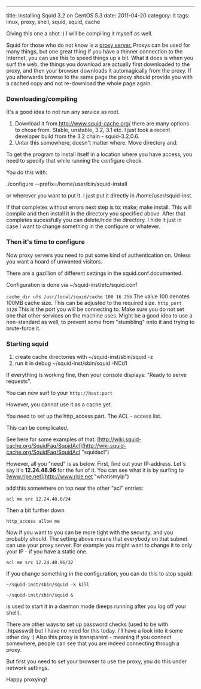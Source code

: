 ---
title: Installing Squid 3.2 on CentOS 5.3
date: 2011-04-20
category: it
tags: linux, proxy, shell, squid, squid, cache

Giving this one a shot :) I will be compiling it myself as well.

Squid for those who do not know is a [proxy server.](http://en.wikipedia.org/wiki/Proxy_server "on wiki") Proxys can be used for many things, but one great thing if you have a thinner connection to the Internet, you can use this to speed things up a bit. What it does is when you surf the web, the things you download are actually first downloaded to the proxy, and then your browser downloads it automagically from the proxy. If you afterwards browse to the same page the proxy should provide you with a cached copy and not re-download the whole page again.

### Downloading/compiling

It's a good idea to not run any service as root.

1. Download it from <http://www.squid-cache.org/> there are many options to chose from. Stable, unstable, 3.2, 3.1 etc. I just took a recent developer build from the 3.2 chain - squid-3.2.0.6.
2. Untar this somewhere, doesn't matter where. Move directory and:

To get the program to install itself in a location where you have access, you need to specify that while running the configure check.

You do this with:

./configure --prefix=/home/user/bin/squid-install

or wherever you want to put it. I just put it directly in /home/user/squid-inst.

If that completes without errors next step is to: make; make install. This will compile and then install it in the directory you specified above. After that completes sucessfully you can delete/hide the directory. I hide it just in case I want to change something in the configure or whatever.

### Then it's time to configure

Now proxy servers you need to put some kind of authentication on. Unless you want a hoard of unwanted visitors.

There are a gazillion of different settings in the squid.conf.documented.

Configuration is done via ~/squid-inst/etc/squid.conf

`cache_dir ufs /usr/local/squid/cache 100 16 256` The value 100 denotes 100MB cache size. This can be adjusted to the required size. `http_port 3128` This is the port you will be connecting to. Make sure you do not set one that other services on the machine uses. Might be a good idea to use a non-standard as well, to prevent some from "stumbling" onto it and trying to brute-force it.

### Starting squid

1. create cache directories with ~/squid-inst/sbin/squid -z
2. run it in debug ~/squid-inst/sbin/squid -NCd1

If everything is working fine, then your console displays: "Ready to serve requests".

You can now surf to your `http://host:port`

However, you cannot use it as a cache yet.

You need to set up the http\_access part. The ACL - access list.

This can be complicated.

See here for some examples of that: [http://wiki.squid-cache.org/SquidFaq/SquidAcl](http://wiki.squid-cache.org/SquidFaq/SquidAcl "squidacl")

However, all you "need" is as below. First, find out your IP-address. Let's say it's **12.24.48.96** for the fun of it. You can see what it is by surfing to [www.ripe.net](http://www.ripe.net "whatismyip")

add this somewhere on top near the other "acl" entries:

`acl me src 12.24.48.0/24`

Then a bit further down

`http_access allow me`

Now if you want to you can be more tight with the security, and you probably should. The setting above means that everybody on that subnet can use your proxy server. For example you might want to change it to only your IP - if you have a static one.

`acl me src 12.24.48.96/32`

If you change something in the configuration, you can do this to stop squid:

`~/squid-inst/sbin/squid -k kill`

`~/squid-inst/sbin/squid &`

is used to start it in a daemon mode (keeps running after you log off your shell).

There are other ways to set up password checks (used to be with .htpasswd) but I have no need for this today. I'll have a look into it some other day :) Also this proxy is transparent - meaning if you connect somewhere, people can see that you are indeed connecting through a proxy.

But first you need to set your browser to use the proxy, you do this under network settings.

Happy proxying!
